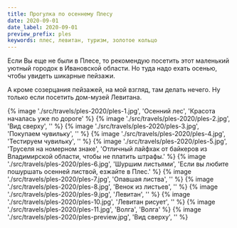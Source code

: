 ```yaml
---
title: Прогулка по осеннему Плесу
date: 2020-09-01
date_label: 2020-09-01
preview_prefix: ples
keywords: плес, левитан, туризм, золотое кольцо
---
```


Если Вы еще не были в Плесе, то рекомендую посетить этот маленький уютный городок в Ивановской области. Но туда надо ехать осенью, чтобы увидеть шикарные пейзажи.

А кроме созерцания пейзажей, на мой взгляд, там делать нечего. Ну только если посетить дом-музей Левитана.

{% image './src/travels/ples-2020/ples-1.jpg', 'Осенний лес', 'Красота началась уже по дороге' %}
{% image './src/travels/ples-2020/ples-2.jpg', 'Вид сверху', '' %}
{% image './src/travels/ples-2020/ples-3.jpg', 'Покупаем чувильку', '' %}
{% image './src/travels/ples-2020/ples-4.jpg', 'Тестируем чувильку', '' %}
{% image './src/travels/ples-2020/ples-5.jpg', 'Труселя на номерном знаке', 'Отличный лайфхак от байкеров из Владимирской области, чтобы не платить штрафы.' %}
{% image './src/travels/ples-2020/ples-6.jpg', 'Шуршим листьями', 'Если вы любите пошуршать осенней листвой, езжайте в Плес.' %}
{% image './src/travels/ples-2020/ples-7.jpg', 'Опавшая листва', '' %}
{% image './src/travels/ples-2020/ples-8.jpg', 'Венок из листьев', '' %}
{% image './src/travels/ples-2020/ples-9.jpg', 'Левитан', '' %}
{% image './src/travels/ples-2020/ples-10.jpg', 'Левитан рисует', '' %}
{% image './src/travels/ples-2020/ples-11.jpg', 'Волга', 'Волга' %}
{% image './src/travels/ples-2020/ples-preview.jpg', 'Вид сверху', '' %}
